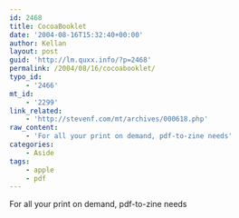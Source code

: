 ```yaml
---
id: 2468
title: CocoaBooklet
date: '2004-08-16T15:32:40+00:00'
author: Kellan
layout: post
guid: 'http://lm.quxx.info/?p=2468'
permalink: /2004/08/16/cocoabooklet/
typo_id:
    - '2466'
mt_id:
    - '2299'
link_related:
    - 'http://stevenf.com/mt/archives/000618.php'
raw_content:
    - 'For all your print on demand, pdf-to-zine needs'
categories:
    - Aside
tags:
    - apple
    - pdf
---
```


For all your print on demand, pdf-to-zine needs